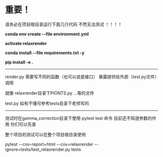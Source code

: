 # 重要！

请务必在项目根目录运行下面几行代码 不然无法测试 ！！！！

**conda env create --file environment.yml**

**activate relaxrender**

**conda install --file requirements.txt -y**

**pip install -e .**



---

render.py 需要写不同的函数（也可以说是接口） 暴露提供给外部（test.py文件）调用

 就像 relaxrender目录下PIONTS.py ...等的文件



test.py 如有不懂可参考tests目录下老师写的

---

测试时在gamma_correction目录下使用 pytest test 命令 目前还不知道参数的作用 你们可以先查

整个项目的测试可以在整个项目根目录使用

pytest --cov-report=html --cov=relaxrender --ignore=tests/test_relaxrender.py tests